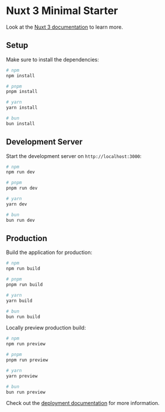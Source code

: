 # Nuxt 3 Minimal Starter

Look at the [Nuxt 3 documentation](https://nuxt.com/docs/getting-started/introduction) to learn more.

## Setup

Make sure to install the dependencies:

```bash
# npm
npm install

# pnpm
pnpm install

# yarn
yarn install

# bun
bun install
```

## Development Server

Start the development server on `http://localhost:3000`:

```bash
# npm
npm run dev

# pnpm
pnpm run dev

# yarn
yarn dev

# bun
bun run dev
```

## Production

Build the application for production:

```bash
# npm
npm run build

# pnpm
pnpm run build

# yarn
yarn build

# bun
bun run build
```

Locally preview production build:

```bash
# npm
npm run preview

# pnpm
pnpm run preview

# yarn
yarn preview

# bun
bun run preview
```

Check out the [deployment documentation](https://nuxt.com/docs/getting-started/deployment) for more information.


<!-- 

Technical Description

Create a web application for cinema (Vue.js OR React.js OR Javascript).
Application should provide next functionality for users: get list of all movies, see all sessions at the cinema, get movie info, find movie by name or/and genres, book ticket on certain movie's session.
Feel free to implement your own UI design.

API

API domain: https://cinema-api-test.y-media.io/v1

Get all movies :

HTTP GET 
/movies 

Search for movie:

HTTP GET 
/movies?movie_id={id}&name={name}&genres={genres}

All search parameters are optional
Movie genres :
ACTION: 0
ADVENTURES: 1
COMEDY: 2
DRAMA: 3
HORROR: 4
WESTERNS: 5



Get movies sessions:

HTTP GET 
/movieShows 
OR
/movieShows?movie_id={id}







Book ticket:

	Check for free places:

HTTP GET 
	/showPlaces?movie_id={id}&daytime={daytime}&showdate={showdate}
	/showPlaces?movie_id=61&daytime=10:50&showdate=2021-06-27

Book place:

HTTP POST
/bookPlace
{
  "movie_id": {id},
  "row": {int},
  "seat": {int},
  "showdate": {string},
  "daytime": {string}
}



Request:
{
  "movie_id": 61,
  "row": 9,
  "seat": 8,
  "showdate": "2021-06-27",
  "daytime": "10:50"
}

Response:
{
    "error_code": 0,
    "error_message": "no errors",
    "data": {
        "movie_id": "61",
        "row": "9",
        "seat": "8",
        "showdate": "2021-06-27",
        "daytime": "10:50",
        "ticketkey": "2a8cfbd5a4945f52e92c6b969f440192"
    }
}


 -->
